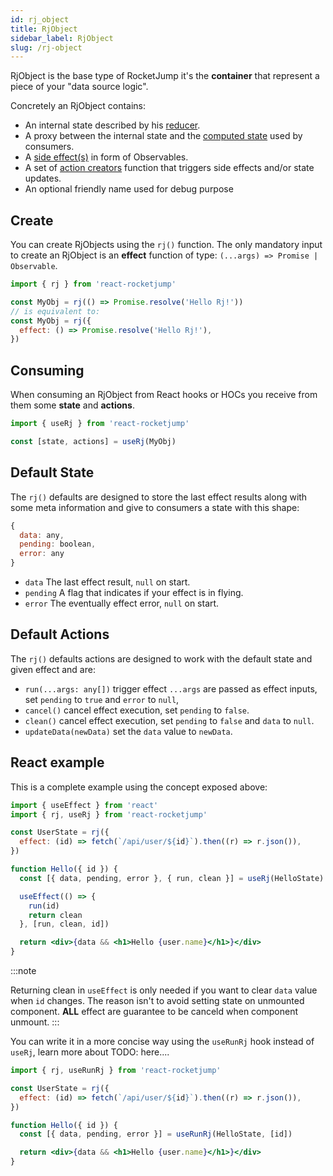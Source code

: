 ```yaml
---
id: rj_object
title: RjObject
sidebar_label: RjObject
slug: /rj-object
---
```


RjObject is the base type of RocketJump it's the **container** that represent a piece
of your "data source logic".

Concretely an RjObject contains:

- An internal state described by his [reducer](reducer.md).
- A proxy between the internal state and the [computed state](computed_state_selectors.md) used by consumers.
- A [side effect(s)](side_effects.md) in form of Observables.
- A set of [action creators](action_creators.md) function that triggers side effects and/or state updates.
- An optional friendly name used for debug purpose

## Create

You can create RjObjects using the `rj()` function.
The only mandatory input to create an RjObject
is an **effect** function of type: `(...args) => Promise | Observable`.

```js
import { rj } from 'react-rocketjump'

const MyObj = rj(() => Promise.resolve('Hello Rj!'))
// is equivalent to:
const MyObj = rj({
  effect: () => Promise.resolve('Hello Rj!'),
})
```

## Consuming

When consuming an RjObject from React hooks or HOCs you receive from them
some **state** and **actions**.

```js
import { useRj } from 'react-rocketjump'

const [state, actions] = useRj(MyObj)
```

## Default State

The `rj()` defaults are designed to store the last effect results
along with some meta information and give to consumers a state with this shape:

```js
{
  data: any,
  pending: boolean,
  error: any
}
```

- `data` The last effect result, `null` on start.
- `pending` A flag that indicates if your effect is in flying.
- `error` The eventually effect error, `null` on start.

## Default Actions

The `rj()` defaults actions are designed to work with the default state and
given effect and are:

- `run(...args: any[])` trigger effect `...args` are passed as effect inputs,
  set `pending` to `true` and `error` to `null`,
- `cancel()` cancel effect execution, set `pending` to `false`.
- `clean()` cancel effect execution, set `pending` to `false` and `data` to `null`.
- `updateData(newData)` set the `data` value to `newData`.

## React example

This is a complete example using the concept exposed above:

```jsx
import { useEffect } from 'react'
import { rj, useRj } from 'react-rocketjump'

const UserState = rj({
  effect: (id) => fetch(`/api/user/${id}`).then((r) => r.json()),
})

function Hello({ id }) {
  const [{ data, pending, error }, { run, clean }] = useRj(HelloState)

  useEffect(() => {
    run(id)
    return clean
  }, [run, clean, id])

  return <div>{data && <h1>Hello {user.name}</h1>}</div>
}
```

:::note

Returning clean in `useEffect` is only needed if you want to clear `data` value
when `id` changes.
The reason isn't to avoid setting state on unmounted component.
**ALL** effect are guarantee to be canceld when component unmount.
:::

You can write it in a more concise way using the `useRunRj` hook instead of `useRj`,
learn more about TODO: here....

```jsx
import { rj, useRunRj } from 'react-rocketjump'

const UserState = rj({
  effect: (id) => fetch(`/api/user/${id}`).then((r) => r.json()),
})

function Hello({ id }) {
  const [{ data, pending, error }] = useRunRj(HelloState, [id])

  return <div>{data && <h1>Hello {user.name}</h1>}</div>
}
```
